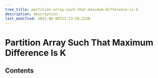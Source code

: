 ```yaml
---
tree_title: partition-array-such-that-maximum-difference-is-k
description: description
last_modified: 2022-06-09T21:23:28.2328
---
```


# Partition Array Such That Maximum Difference Is K

## Contents
